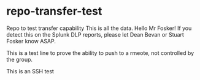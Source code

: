 # repo-transfer-test
Repo to test transfer capability
This is all the data.
Hello Mr Fosker!
If you detect this on the Splunk DLP reports, please let Dean Bevan or Stuart Fosker know ASAP.

This is a test line to prove the ability to push to a rmeote, not controlled by the group.

This is an SSH test
